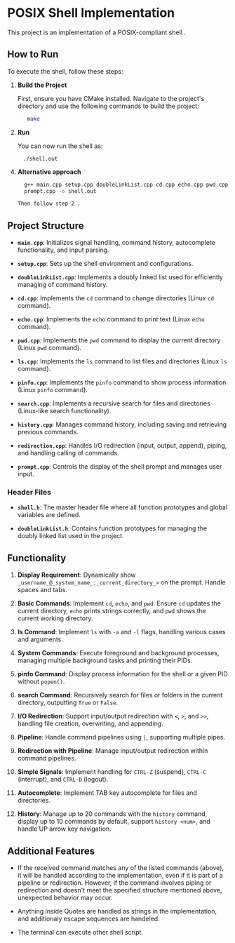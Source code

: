 
# POSIX Shell Implementation

This project is an implementation of a POSIX-compliant shell .

## How to Run

To execute the shell, follow these steps:

1. **Build the Project**

   First, ensure you have CMake installed. Navigate to the project's directory and use the following commands to build the project:

   ```bash
      make

2. **Run**

   You can now run the shell as: 
```
     ./shell.out 
```
4. **Alternative approach**

   ```bash
     g++ main.cpp setup.cpp doubleLinkList.cpp cd.cpp echo.cpp pwd.cpp ls.cpp pinfo.cpp search.cpp history.cpp redirection.cpp 
     prompt.cpp -o shell.out

   Then follow step 2 .

## Project Structure

- **`main.cpp`**: Initializes signal handling, command history, autocomplete functionality, and input parsing.

- **`setup.cpp`**: Sets up the shell environment and configurations.

- **`doubleLinkList.cpp`**: Implements a doubly linked list used for efficiently managing of command history.

- **`cd.cpp`**: Implements the `cd` command to change directories  (Linux `cd` command).

- **`echo.cpp`**: Implements the `echo` command to print text (Linux `echo` command).

- **`pwd.cpp`**: Implements the `pwd` command to display the current directory (Linux `pwd` command).

- **`ls.cpp`**: Implements the `ls` command to list files and directories (Linux `ls` command).

- **`pinfo.cpp`**: Implements the `pinfo` command to show process information (Linux `pinfo` command).

- **`search.cpp`**: Implements a recursive search for files and directories (Linux-like search functionality).

- **`history.cpp`**: Manages command history, including saving and retrieving previous commands.

- **`redirection.cpp`**: Handles I/O redirection (input, output, append), piping, and handling calling of commands.

- **`prompt.cpp`**: Controls the display of the shell prompt and manages user input.

### Header Files

- **`shell.h`**: The master header file where all function prototypes and global variables are defined.

- **`doubleLinkList.h`**: Contains function prototypes for managing the doubly linked list used in the project.

## Functionality

1. **Display Requirement**: Dynamically show `_username_@_system_name_:_current_directory_>` on the prompt. Handle spaces and tabs.

2. **Basic Commands**: Implement `cd`, `echo`, and `pwd`. Ensure `cd` updates the current directory, `echo` prints strings correctly, and `pwd` shows the current working directory.

3. **ls Command**: Implement `ls` with `-a` and `-l` flags, handling various cases and arguments.

4. **System Commands**: Execute foreground and background processes, managing multiple background tasks and printing their PIDs.

5. **pinfo Command**: Display process information for the shell or a given PID without `popen()`.

6. **search Command**: Recursively search for files or folders in the current directory, outputting `True` or `False`.

7. **I/O Redirection**: Support input/output redirection with `<`, `>`, and `>>`, handling file creation, overwriting, and appending.

8. **Pipeline**: Handle command pipelines using `|`, supporting multiple pipes.

9. **Redirection with Pipeline**: Manage input/output redirection within command pipelines.

10. **Simple Signals**: Implement handling for `CTRL-Z` (suspend), `CTRL-C` (interrupt), and `CTRL-D` (logout).

11. **Autocomplete**: Implement TAB key autocomplete for files and directories.

12. **History**: Manage up to 20 commands with the `history` command, display up to 10 commands by default, support `history <num>`, and handle UP arrow key navigation.


## Additional Features

- If the received command matches any of the listed commands (above), it will be handled according to the implementation, even if it is part of a pipeline or redirection. However, if the command involves piping or redirection and doesn't meet the specified structure mentioned above, unexpected behavior may occur.

- Anything inside Quotes are handled as strings in the implementation, and additionaly  escape sequences are handeled.

- The terminal can execute other shell script.
